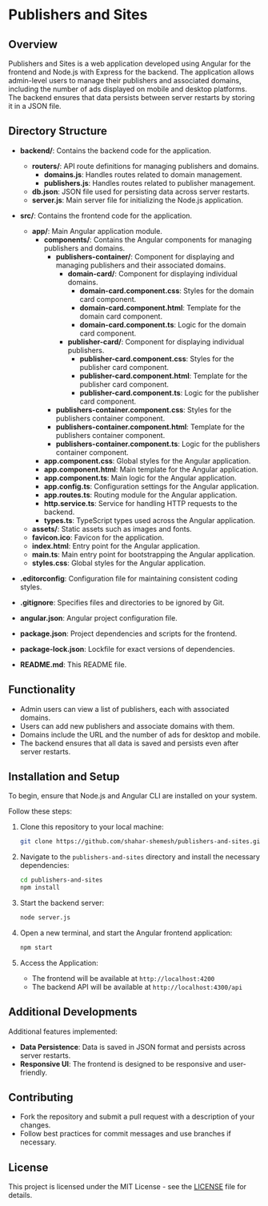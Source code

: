 # Publishers and Sites

## Overview

Publishers and Sites is a web application developed using Angular for the frontend and Node.js with Express for the backend. The application allows admin-level users to manage their publishers and associated domains, including the number of ads displayed on mobile and desktop platforms. The backend ensures that data persists between server restarts by storing it in a JSON file.

## Directory Structure

- **backend/**: Contains the backend code for the application.
  - **routers/**: API route definitions for managing publishers and domains.
    - **domains.js**: Handles routes related to domain management.
    - **publishers.js**: Handles routes related to publisher management.
  - **db.json**: JSON file used for persisting data across server restarts.
  - **server.js**: Main server file for initializing the Node.js application.

- **src/**: Contains the frontend code for the application.
  - **app/**: Main Angular application module.
    - **components/**: Contains the Angular components for managing publishers and domains.
      - **publishers-container/**: Component for displaying and managing publishers and their associated domains.
        - **domain-card/**: Component for displaying individual domains.
          - **domain-card.component.css**: Styles for the domain card component.
          - **domain-card.component.html**: Template for the domain card component.
          - **domain-card.component.ts**: Logic for the domain card component.
        - **publisher-card/**: Component for displaying individual publishers.
          - **publisher-card.component.css**: Styles for the publisher card component.
          - **publisher-card.component.html**: Template for the publisher card component.
          - **publisher-card.component.ts**: Logic for the publisher card component.
      - **publishers-container.component.css**: Styles for the publishers container component.
      - **publishers-container.component.html**: Template for the publishers container component.
      - **publishers-container.component.ts**: Logic for the publishers container component.
    - **app.component.css**: Global styles for the Angular application.
    - **app.component.html**: Main template for the Angular application.
    - **app.component.ts**: Main logic for the Angular application.
    - **app.config.ts**: Configuration settings for the Angular application.
    - **app.routes.ts**: Routing module for the Angular application.
    - **http.service.ts**: Service for handling HTTP requests to the backend.
    - **types.ts**: TypeScript types used across the Angular application.
  - **assets/**: Static assets such as images and fonts.
  - **favicon.ico**: Favicon for the application.
  - **index.html**: Entry point for the Angular application.
  - **main.ts**: Main entry point for bootstrapping the Angular application.
  - **styles.css**: Global styles for the Angular application.

- **.editorconfig**: Configuration file for maintaining consistent coding styles.
- **.gitignore**: Specifies files and directories to be ignored by Git.
- **angular.json**: Angular project configuration file.
- **package.json**: Project dependencies and scripts for the frontend.
- **package-lock.json**: Lockfile for exact versions of dependencies.
- **README.md**: This README file.

## Functionality

* Admin users can view a list of publishers, each with associated domains.
* Users can add new publishers and associate domains with them.
* Domains include the URL and the number of ads for desktop and mobile.
* The backend ensures that all data is saved and persists even after server restarts.

## Installation and Setup

To begin, ensure that Node.js and Angular CLI are installed on your system.

Follow these steps:

1. Clone this repository to your local machine:
    ```bash
    git clone https://github.com/shahar-shemesh/publishers-and-sites.git
    ```

2. Navigate to the `publishers-and-sites` directory and install the necessary dependencies:
    ```bash
    cd publishers-and-sites
    npm install
    ```

3. Start the backend server:
    ```bash
    node server.js
    ```

4. Open a new terminal, and start the Angular frontend application:
    ```bash
    npm start
    ```

5. Access the Application:
    - The frontend will be available at `http://localhost:4200`
    - The backend API will be available at `http://localhost:4300/api`

## Additional Developments

Additional features implemented:
- **Data Persistence**: Data is saved in JSON format and persists across server restarts.
- **Responsive UI**: The frontend is designed to be responsive and user-friendly.

## Contributing

- Fork the repository and submit a pull request with a description of your changes.
- Follow best practices for commit messages and use branches if necessary.

## License

This project is licensed under the MIT License - see the [LICENSE](LICENSE) file for details.

